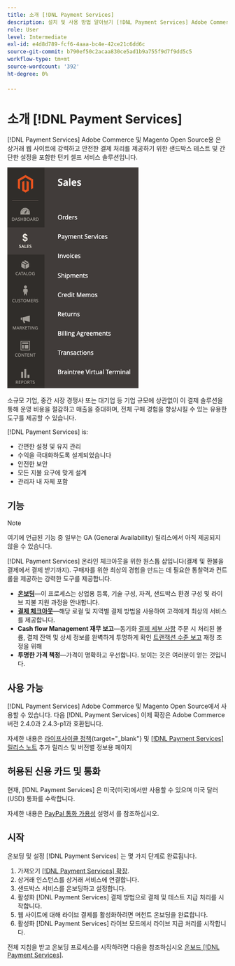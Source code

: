 ```yaml
---
title: 소개 [!DNL Payment Services]
description: 설치 및 사용 방법 알아보기 [!DNL Payment Services] Adobe Commerce 및 Magento Open Source 웹 사이트를 위한 턴키, 강력하고 안전한 결제 처리 솔루션입니다.
role: User
level: Intermediate
exl-id: e4d8d789-fcf6-4aaa-bc4e-42ce21c6dd6c
source-git-commit: b790ef50c2acaa830ce5ad1b9a755f9d7f9dd5c5
workflow-type: tm+mt
source-wordcount: '392'
ht-degree: 0%

---
```


# 소개 [!DNL Payment Services]

[!DNL Payment Services] Adobe Commerce 및 Magento Open Source용 은 상거래 웹 사이트에 강력하고 안전한 결제 처리를 제공하기 위한 샌드박스 테스트 및 간단한 설정을 포함한 턴키 셀프 서비스 솔루션입니다.

![[!DNL Payment Services] 확장 관리자 보기](assets/admin-view.png)

소규모 기업, 중간 시장 경쟁사 또는 대기업 등 기업 규모에 상관없이 이 결제 솔루션을 통해 운영 비용을 절감하고 매출을 증대하며, 전체 구매 경험을 향상시킬 수 있는 유용한 도구를 제공할 수 있습니다.

[!DNL Payment Services] is:

* 간편한 설정 및 유지 관리
* 수익을 극대화하도록 설계되었습니다
* 안전한 보안
* 모든 지불 요구에 맞게 설계
* 관리자 내 자체 포함

## 기능

>[!NOTE]
>
>여기에 언급된 기능 중 일부는 GA (General Availability) 릴리스에서 아직 제공되지 않을 수 있습니다.

[!DNL Payment Services] 온라인 체크아웃을 위한 원스톱 샵입니다(결제 및 환불을 결제에서 결제 받기까지). 구매자를 위한 최상의 경험을 만드는 데 필요한 통찰력과 컨트롤을 제공하는 강력한 도구를 제공합니다.

* [**온보딩**](onboard.md)—이 프로세스는 상업용 등록, 기술 구성, 자격, 샌드박스 환경 구성 및 라이브 지불 지원 과정을 안내합니다.
* [**결제 체크아웃**](configure-admin.md)—해당 로컬 및 지역별 결제 방법을 사용하여 고객에게 최상의 서비스를 제공합니다.
* **Cash flow Management 재무 보고**—동기화 [결제 세부 사항](order-payment-status.md) 주문 시 처리된 볼륨, 결제 잔액 및 상세 정보를 완벽하게 투명하게 확인 [트랜잭션 수준 보고](payouts.md) 재정 조정을 위해
* **투명한 가격 책정**—가격이 명확하고 우선합니다. 보이는 것은 여러분이 얻는 것입니다.

## 사용 가능

[!DNL Payment Services] Adobe Commerce 및 Magento Open Source에서 사용할 수 있습니다. 다음 [!DNL Payment Services] 이제 확장은 Adobe Commerce 버전 2.4.0과 2.4.3-p1과 호환됩니다.

자세한 내용은 [라이프사이클 정책](https://devdocs.magento.com/release/lifecycle-policy.html){target=&quot;_blank&quot;} 및 [[!DNL Payment Services] 릴리스 노트](release-notes.md) 추가 릴리스 및 버전별 정보용 페이지

## 허용된 신용 카드 및 통화

현재, [!DNL Payment Services] 은 미국(미국)에서만 사용할 수 있으며 미국 달러(USD) 통화를 수락합니다.

자세한 내용은 [PayPal 통화 가용성](https://developer.paypal.com/docs/platforms/checkout/reference/country-availability-advanced-cards/) 설명서 를 참조하십시오.

## 시작

온보딩 및 설정 [!DNL Payment Services] 는 몇 가지 단계로 완료됩니다.

1. 가져오기 [[!DNL Payment Services] 확장](install.md).
1. 상거래 인스턴스를 상거래 서비스에 연결합니다.
1. 샌드박스 서비스를 온보딩하고 설정합니다.
1. 활성화 [!DNL Payment Services] 결제 방법으로 결제 및 테스트 지급 처리를 시작합니다.
1. 웹 사이트에 대해 라이브 결제를 활성화하려면 머천트 온보딩을 완료합니다.
1. 활성화 [!DNL Payment Services] 라이브 모드에서 라이브 지급 처리를 시작합니다.

전체 지침을 받고 온보딩 프로세스를 시작하려면 다음을 참조하십시오 [온보드 [!DNL Payment Services]](onboard.md).
